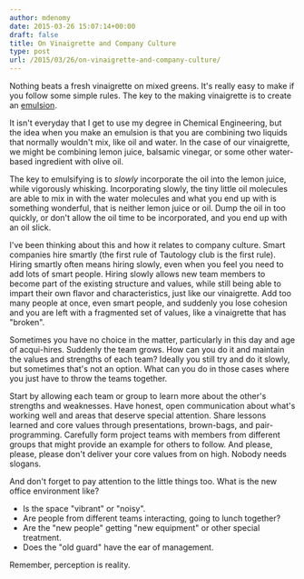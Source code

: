 ```yaml
---
author: mdenomy
date: 2015-03-26 15:07:14+00:00
draft: false
title: On Vinaigrette and Company Culture
type: post
url: /2015/03/26/on-vinaigrette-and-company-culture/
---
```


Nothing beats a fresh vinaigrette on mixed greens. It's really easy to make if you follow some simple rules. The key to the making vinaigrette is to create an [emulsion](http://en.wikipedia.org/wiki/Emulsion).

It isn't everyday that I get to use my degree in Chemical Engineering, but the idea when you make an emulsion is that you are combining two liquids that normally wouldn't mix, like oil and water. In the case of our vinaigrette, we might be combining lemon juice, balsamic vinegar, or some other water-based ingredient with olive oil.

The key to emulsifying is to _slowly_ incorporate the oil into the lemon juice, while vigorously whisking. Incorporating slowly, the tiny little oil molecules are able to mix in with the water molecules and what you end up with is something wonderful, that is neither lemon juice or oil. Dump the oil in too quickly, or don't allow the oil time to be incorporated, and you end up with an oil slick.

I've been thinking about this and how it relates to company culture. Smart companies hire smartly (the first rule of Tautology club is the first rule).  Hiring smartly often means hiring slowly, even when you feel you need to add lots of smart people. Hiring slowly allows new team members to become part of the existing structure and values, while still being able to impart their own flavor and characteristics, just like our vinaigrette. Add too many people at once, even smart people, and suddenly you lose cohesion and you are left with a fragmented set of values, like a vinaigrette that has "broken".

Sometimes you have no choice in the matter, particularly in this day and age of acqui-hires. Suddenly the team grows. How can you do it and maintain the values and strengths of each team? Ideally you still try and do it slowly, but sometimes that's not an option. What can you do in those cases where you just have to throw the teams together.

Start by allowing each team or group to learn more about the other's strengths and weaknesses. Have honest, open communication about what's working well and areas that deserve special attention. Share lessons learned and core values through presentations, brown-bags, and pair-programming.  Carefully form project teams with members from different groups that might provide an example for others to follow. And please, please, please don't deliver your core values from on high. Nobody needs slogans.

And don't forget to pay attention to the little things too. What is the new office environment like?

  * Is the space "vibrant" or "noisy". 
  * Are people from different teams interacting, going to lunch together? 
  * Are the "new people" getting "new equipment" or other special treatment. 
  * Does the "old guard" have the ear of management. 


Remember, perception is reality.
